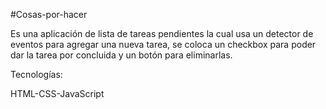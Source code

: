 #Cosas-por-hacer

Es una aplicación de lista de tareas pendientes la cual usa un detector de eventos para agregar una nueva tarea, se coloca un checkbox para poder dar la tarea por concluida y un botón para eliminarlas.

Tecnologías:

HTML-CSS-JavaScript
